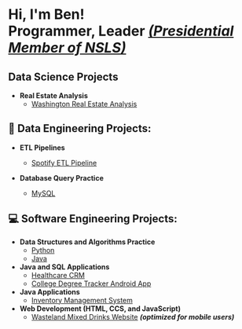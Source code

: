 <h1>Hi, I'm Ben! <br/><a>Programmer, </a><a>Leader </a><b><i><a href="https://www.nsls.org/about/">(Presidential Member of NSLS)</a></b></i></h1>

<h2>Data Science Projects</h2>

- <b>Real Estate Analysis</b>
  - [Washington Real Estate Analysis](https://github.com/dsklnr/Washington_Real_Estate)

<h2>📲 Data Engineering Projects:</h2>

- <b>ETL Pipelines</b>
  - [Spotify ETL Pipeline](https://github.com/dsklnr/Spotify_Recently_Played_ETL_Pipeline/tree/master)

- <b>Database Query Practice</b>
  - [MySQL](https://github.com/dsklnr/SQL_Practice/tree/master)

<h2>💻 Software Engineering Projects:</h2>

- <b>Data Structures and Algorithms Practice</b>
  - [Python](https://github.com/dsklnr/Data_Structures_and_Algorithms/tree/master/Python)
  - [Java](https://github.com/dsklnr/Data_Structures_and_Algorithms/tree/master/Java)
- <b>Java and SQL Applications</b>
  - [Healthcare CRM](https://github.com/dsklnr/Healthcare_CRM_Application)
  - [College Degree Tracker Android App](https://github.com/dsklnr/College_Degree_Tracker)
- <b>Java Applications</b>
  - [Inventory Management System](https://github.com/dsklnr/Inventory_System)
- <b>Web Development (HTML, CCS, and JavaScript)</b>
  - [Wasteland Mixed Drinks Website](http://wastelandmixeddrinks.com/) <b><i>(optimized for mobile users)</b></i>

<!--
<h2> 🤳 Connect with me:</h2>

[<img align="left" alt="JoshMadakor | YouTube" width="22px" src="https://cdn.jsdelivr.net/npm/simple-icons@v3/icons/youtube.svg" />][youtube]
[<img align="left" alt="JoshMadakor | Twitter" width="22px" src="https://cdn.jsdelivr.net/npm/simple-icons@v3/icons/twitter.svg" />][twitter]
[<img align="left" alt="JoshMadakor | LinkedIn" width="22px" src="https://cdn.jsdelivr.net/npm/simple-icons@v3/icons/linkedin.svg" />][linkedin]
[<img align="left" alt="JoshMadakor | Instagram" width="22px" src="https://cdn.jsdelivr.net/npm/simple-icons@v3/icons/instagram.svg" />][instagram]

[twitter]: https://twitter.com/joshmadakor
[youtube]: https://www.youtube.com/c/joshmadakor
[instagram]: https://www.instagram.com/joshmadakor/
[linkedin]: https://linkedin.com/in/joshmadakor
-->

<!--
**joshmadakor1/joshmadakor1** is a ✨ _special_ ✨ repository because its `README.md` (this file) appears on your GitHub profile.

Here are some ideas to get you started:

- 🔭 I’m currently working on ...
- 🌱 I’m currently learning ...
- 👯 I’m looking to collaborate on ...
- 🤔 I’m looking for help with ...
- 💬 Ask me about ...
- 📫 How to reach me: ...
- 😄 Pronouns: ...
- ⚡ Fun fact: ...
-->
